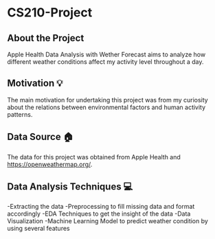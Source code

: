 # CS210-Project
## About the Project 

Apple Health Data Analysis with Wether Forecast aims to analyze how different weather conditions affect my activity level throughout a day.
## Motivation 💡

The main motivation for undertaking this project was from my curiosity about the relations
between environmental factors and human activity patterns.

## Data Source 🏠

The data for this project was obtained from Apple Health and https://openweathermap.org/.

## Data Analysis Techniques 💻

-Extracting the data
-Preprocessing to fill missing data and format accordingly
-EDA Techniques to get the insight of the data
-Data Visualization 
-Machine Learning Model to predict weather condition by using several features 

